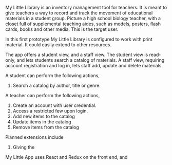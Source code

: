 My Little Library is an inventory management tool for teachers. It is meant to give teachers a way to record and track the movement of educational materials in a student group. Picture a high school biology teacher, with a closet full of supplemental teaching aides, such as models, posters, flash cards, books and other media. This is the target user.

 In this first prototype My Little Library is configured to work with print material. It could easily extend to other resources.

 The app offers a student view, and a staff view. The student view is read-only, and lets students search a catalog of materials. A staff view, requiring account registration and log in, lets staff add, update and delete materials.

 A student can perform the following actions,
 1. Search a catalog by author, title or genre.

 A teacher can perform the following actions,
 1. Create an account with user credential.
 2. Access a restricted few upon login.
 3. Add new items to the catalog
 4. Update items in the catalog
 5. Remove items from the catalog



 Planned extensions include
 1. Giving the

 My Little App uses React and Redux on the front end, and 